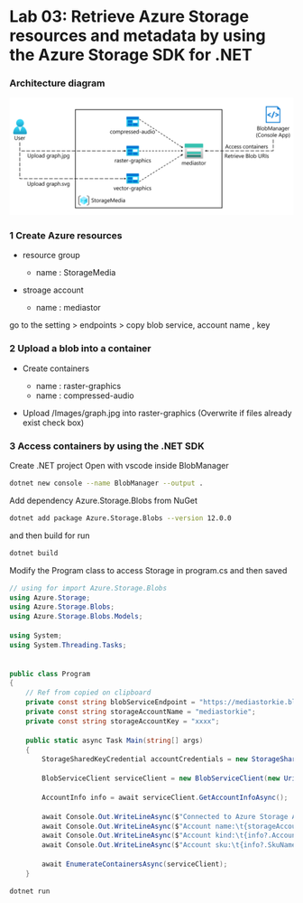 # Lab 03: Retrieve Azure Storage resources and metadata by using the Azure Storage SDK for .NET

### Architecture diagram

![Architecture diagram depicting a user retrieving Azure Storage resources and metadata by using the Azure Storage SDK for .NET.](../media/Lab03-Diagram.png)


### 1 Create Azure resources

- resource group
  - name : StorageMedia

- stroage account
  - name : mediastor

go to the setting > endpoints > copy blob service, account name , key

### 2 Upload a blob into a container

- Create containers 
  - name : raster-graphics
  - name : compressed-audio

- Upload /Images/graph.jpg into raster-graphics (Overwrite if files already exist check box)

### 3 Access containers by using the .NET SDK

Create .NET project 
Open with vscode inside BlobManager

```bash
dotnet new console --name BlobManager --output .
```

Add dependency Azure.Storage.Blobs from NuGet

```bash
dotnet add package Azure.Storage.Blobs --version 12.0.0
```

and then build for run

```bash
dotnet build
```

Modify the Program class to access Storage in program.cs and then saved

```c#
// using for import Azure.Storage.Blobs
using Azure.Storage;
using Azure.Storage.Blobs;
using Azure.Storage.Blobs.Models;

using System;
using System.Threading.Tasks;


public class Program
{
    // Ref from copied on clipboard
    private const string blobServiceEndpoint = "https://mediastorkie.blob.core.windows.net/";
    private const string storageAccountName = "mediastorkie";
    private const string storageAccountKey = "xxxx";

    public static async Task Main(string[] args)
    {
        StorageSharedKeyCredential accountCredentials = new StorageSharedKeyCredential(storageAccountName, storageAccountKey);
        
        BlobServiceClient serviceClient = new BlobServiceClient(new Uri(blobServiceEndpoint), accountCredentials);
        
        AccountInfo info = await serviceClient.GetAccountInfoAsync();
        
        await Console.Out.WriteLineAsync($"Connected to Azure Storage Account");
        await Console.Out.WriteLineAsync($"Account name:\t{storageAccountName}");
        await Console.Out.WriteLineAsync($"Account kind:\t{info?.AccountKind}");
        await Console.Out.WriteLineAsync($"Account sku:\t{info?.SkuName}");
        
        await EnumerateContainersAsync(serviceClient);
    }
```



```bash
dotnet run
```










